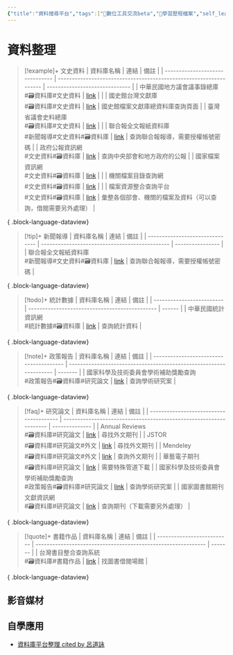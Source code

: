 ```yaml
---
{"title":"資料搜尋平台","tags":["📝數位工具交流beta","🎯學習歷程檔案","self_learing"],"dg-publish":true,"mindmap-plugin":"basic","aliases":["資料搜尋平台"],"permalink":"/交流/06-2025-One Piece/data-search-platform/","dgPassFrontmatter":true,"created":"2025-05-27T00:05:10.000+08:00","updated":"2025-05-30T05:30:48.871+08:00"}
---
```





# 資料整理




> [!example]+ 文史資料
>  | 資料庫名稱                           | 連結                                                                 | 備註                             |
> | ------------------------------- | ------------------------------------------------------------------ | ------------------------------ |
> | 中華民國地方議會議事錄總庫<br>#🗃️資料庫#文史資料   | [link](https://journal.th.gov.tw)                                  |                                |
> | 國史館台灣文獻庫<br>#🗃️資料庫#文史資料        | [link](https://www.th.gov.tw/new_site/01archives/01file_archives/) | 國史館檔案文獻庫總資料庫查詢頁面               |
> | 臺灣省議會史料總庫<br>#🗃️資料庫#文史資料       | [link](https://drtpa.th.gov.tw)                                    |                                |
> | 聯合報全文報紙資料庫<br>#新聞報導#文史資料#🗃️資料庫 | [link](https://udndata.com/ndapp/Index?cp=udn)                     | 查詢聯合報報導，需要授權帳號密碼               |
> | 政府公報資訊網<br>#文史資料#🗃️資料庫         | [link](https://gaz.ncl.edu.tw/index.jsp)                           | 查詢中央部會和地方政府的公報                 |
> | 國家檔案資訊網<br>#文史資料#🗃️資料庫         | [link](https://aa.archives.gov.tw/Home/Index)                      |                                |
> | 機關檔案目錄查詢網<br>#文史資料#🗃️資料庫       | [link](https://near.archives.gov.tw/home)                          |                                |
> | 檔案資源整合查詢平台<br>#文史資料#🗃️資料庫      | [link](https://across.archives.gov.tw/naahyint/search.jsp)         | 彙整各個部會、機關的檔案及資料（可以查詢，借閱需要另外處理） |
> 
{ .block-language-dataview}



> [!tip]+ 新聞報導
>  | 資料庫名稱                           | 連結                                             | 備註               |
> | ------------------------------- | ---------------------------------------------- | ---------------- |
> | 聯合報全文報紙資料庫<br>#新聞報導#文史資料#🗃️資料庫 | [link](https://udndata.com/ndapp/Index?cp=udn) | 查詢聯合報報導，需要授權帳號密碼 |
> 
{ .block-language-dataview}




> [!todo]+ 統計數據
>  | 資料庫名稱                     | 連結                                             | 備註     |
> | ------------------------- | ---------------------------------------------- | ------ |
> | 中華民國統計資訊網<br>#統計數據#🗃️資料庫 | [link](https://www.stat.gov.tw/cl.aspx?n=3562) | 查詢統計資料 |
> 
{ .block-language-dataview}



> [!note]+ 政策報告
>  | 資料庫名稱                                   | 連結                                                                 | 備註      |
> | --------------------------------------- | ------------------------------------------------------------------ | ------- |
> | 國家科學及技術委員會學術補助獎勵查詢<br>#政策報告#🗃️資料庫#研究論文 | [link](https://wsts.nstc.gov.tw/STSWeb/Award/AwardMultiQuery.aspx) | 查詢學術研究案 |
> 
{ .block-language-dataview}



> [!faq]+ 研究論文
>  | 資料庫名稱                                   | 連結                                                                 | 備註             |
> | --------------------------------------- | ------------------------------------------------------------------ | -------------- |
> | Annual Reviews<br>#🗃️資料庫#研究論文          | [link](https://www.annualreviews.org/)                             | 尋找外文期刊         |
> | JSTOR<br>#🗃️資料庫#研究論文#外文                | [link](https://www.jstor.org)                                      | 尋找外文期刊         |
> | Mendeley<br>#🗃️資料庫#研究論文#外文             | [link](https://www.mendeley.com/search/)                           | 查詢外文期刊         |
> | 華藝電子期刊<br>#🗃️資料庫#研究論文                  | [link](https://www.airitilibrary.com/)                             | 需要特殊管道下載       |
> | 國家科學及技術委員會學術補助獎勵查詢<br>#政策報告#🗃️資料庫#研究論文 | [link](https://wsts.nstc.gov.tw/STSWeb/Award/AwardMultiQuery.aspx) | 查詢學術研究案        |
> | 國家圖書館期刊文獻資訊網<br>#🗃️資料庫#研究論文            | [link](https://tpl.ncl.edu.tw/NclService/)                         | 查詢期刊（下載需要另外處理） |
> 
{ .block-language-dataview}




> [!quote]+ 書籍作品
>  | 資料庫名稱                      | 連結                                                            | 備註      |
> | -------------------------- | ------------------------------------------------------------- | ------- |
> | 台灣書目整合查詢系統<br>#🗃️資料庫#書籍作品 | [link](https://metadata.ncl.edu.tw/blstkmc/blstkm#tudorkmtop) | 找圖書借閱場館 |
> 
{ .block-language-dataview}

## 影音媒材

## 自學應用


 - [資料庫平台整理 cited by 呂道詠](https://www.notion.so/112cba3fd06144febf4aa09f32e51f56)

